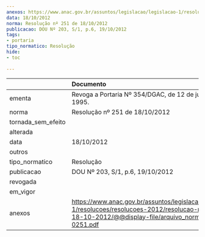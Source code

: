 ```yaml
---
anexos: https://www.anac.gov.br/assuntos/legislacao/legislacao-1/resolucoes/resolucoes-2012/resolucao-no-251-de-18-10-2012/@@display-file/arquivo_norma/RA2012-0251.pdf
data: 18/10/2012
norma: Resolução nº 251 de 18/10/2012
publicacao: DOU Nº 203, S/1, p.6, 19/10/2012
tags:
- portaria
tipo_normatico: Resolução
hide: 
- toc 
 
---
```


|                    | Documento                                                                                                                                                       |
|:-------------------|:----------------------------------------------------------------------------------------------------------------------------------------------------------------|
| ementa             | Revoga a Portaria Nº 354/DGAC, de 12 de julho de 1995.                                                                                                          |
| norma              | Resolução nº 251 de 18/10/2012                                                                                                                                  |
| tornada_sem_efeito |                                                                                                                                                                 |
| alterada           |                                                                                                                                                                 |
| data               | 18/10/2012                                                                                                                                                      |
| outros             |                                                                                                                                                                 |
| tipo_normatico     | Resolução                                                                                                                                                       |
| publicacao         | DOU Nº 203, S/1, p.6, 19/10/2012                                                                                                                                |
| revogada           |                                                                                                                                                                 |
| em_vigor           |                                                                                                                                                                 |
| anexos             | https://www.anac.gov.br/assuntos/legislacao/legislacao-1/resolucoes/resolucoes-2012/resolucao-no-251-de-18-10-2012/@@display-file/arquivo_norma/RA2012-0251.pdf |